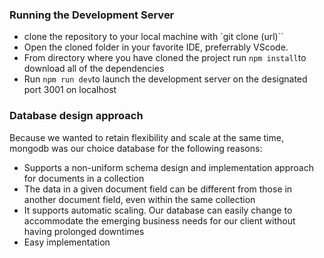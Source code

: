 ### Running the Development Server

- clone the repository to your local machine with `git clone (url)``
- Open the cloned folder in your favorite IDE, preferrably VScode.
- From directory where you have cloned the project run `npm install`to download all of the dependencies
- Run `npm run dev`to launch the development server on the designated port 3001 on localhost

### Database design approach

Because we wanted to retain flexibility and scale at the same time, mongodb was our choice database for the following reasons:

- Supports a non-uniform schema design and implementation approach for documents in a collection
- The data in a given document field can be different from those in another document field, even within the same collection
- It supports automatic scaling. Our database can easily change to accommodate the emerging business needs for our client without having prolonged downtimes
- Easy implementation
